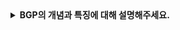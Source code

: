 <details>
  <summary><strong> BGP의 개념과 특징에 대해 설명해주세요. </strong></summary>
  
  ## BGP
  - 인터넷에 존재하는 수천 개의 ISP와 대형 네트워크(AS)들을 연결하는 프로토콜
  - ISP와 대규모 네트워크 간의 경로를 조정하는 핵심 라우팅 프로토콜 </br>
    ex) 네이버에서 구글로 데이터를 보내야한다면, BGP가 최적의 경로를 찾아준다.
    - ISP : KT,SKT, LG U+등의 인터넷 서비스 제공자
  

  **1) ISP와 AS간의 라우팅 담당(EGP)**
  - BGP는 AS(자율 시스템) 간의 경로를 조정하는 EGP(Exterior Gateway Protocol)
  - OSPF, RIP 같은 내부 라우팅 프로토콜과 다르게, 대형 ISP 및 네트워크 간의 연결을 관리. </br>
    즉, 인터넷 전체에서 데이터가 이동할 경로를 조정하는 프로토콜

  **2) 최단 거리보다 정책 기반 경로 선택** 
  - BGP는 단순히 짧은 길이 아니라, 비용/정책/네트워크 안정성 등을 고려한 최적의 경로를 선택한다.

  **3) 경로(Vector)기반 라우팅**
  - BGP는 경로 벡터 알고리즘을 사용해서 데이터를 보낼 최적의 경로를 계산한다.
  - 이때 AS-Path(거쳐가야할 AS 목록)을 기준으로 경로를 결정한다.

  **4) 2가지 종류의 BGP**
  - eBGP(External BGP) : 다른 AS 간의 라우팅
  - iBGP(Internal BGP) : 같은 AS 내부에서 BGP 사용

    
</details>
